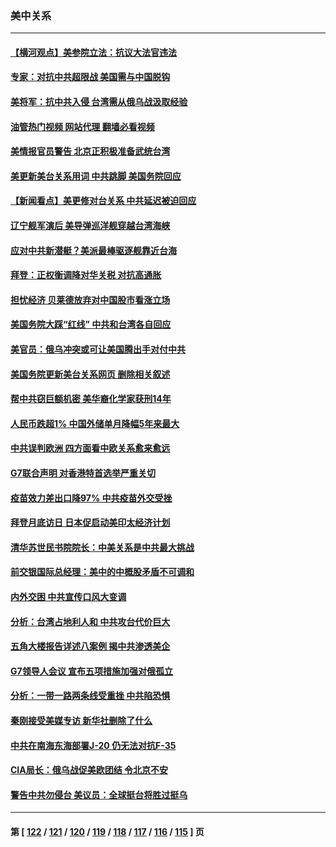 ### 美中关系
---
#### [【横河观点】美参院立法：抗议大法官违法](../../pages/nf1412576/n13732500.md?05111645) 
#### [专家：对抗中共超限战 美国需与中国脱钩](../../pages/nf1412576/n13732800.md?05111645) 
#### [美将军：抗中共入侵 台湾需从俄乌战汲取经验](../../pages/nf1412576/n13732860.md?05111645) 
#### [油管热门视频 网站代理 翻墙必看视频](http://209.222.30.114:81/youtube.html?05111645)
#### [美情报官员警告 北京正积极准备武统台湾](../../pages/nf1412576/n13732763.md?05111645) 
#### [美更新美台关系用词 中共跳脚 美国务院回应](../../pages/nf1412576/n13732638.md?05111645) 
#### [【新闻看点】美更修对台关系 中共延迟被迫回应](../../pages/nf1412576/n13732496.md?05111645) 
#### [辽宁舰军演后 美导弹巡洋舰穿越台湾海峡](../../pages/nf1412576/n13732460.md?05111645) 
#### [应对中共新潜艇？美派最棒驱逐舰靠近台海](../../pages/nf1412576/n13732480.md?05111645) 
#### [拜登：正权衡调降对华关税 对抗高通胀](../../pages/nf1412576/n13732380.md?05111645) 
#### [担忧经济 贝莱德放弃对中国股市看涨立场](../../pages/nf1412576/n13732374.md?05111645) 
#### [美国务院大踩“红线” 中共和台湾各自回应](../../pages/nf1412576/n13732069.md?05111645) 
#### [美官员：俄乌冲突或可让美国腾出手对付中共](../../pages/nf1412576/n13731954.md?05111645) 
#### [美国务院更新美台关系网页 删除相关叙述](../../pages/nf1412576/n13731622.md?05111645) 
#### [帮中共窃巨额机密 美华裔化学家获刑14年](../../pages/nf1412576/n13731669.md?05111645) 
#### [人民币跌超1% 中国外储单月降幅5年来最大](../../pages/nf1412576/n13731552.md?05111645) 
#### [中共误判欧洲 四方面看中欧关系愈来愈远](../../pages/nf1412576/n13729164.md?05111645) 
#### [G7联合声明 对香港特首选举严重关切](../../pages/nf1412576/n13731520.md?05111645) 
#### [疫苗效力差出口降97% 中共疫苗外交受挫](../../pages/nf1412576/n13731461.md?05111645) 
#### [拜登月底访日 日本促启动美印太经济计划](../../pages/nf1412576/n13731483.md?05111645) 
#### [清华苏世民书院院长：中美关系是中共最大挑战](../../pages/nf1412576/n13731460.md?05111645) 
#### [前交银国际总经理：美中的中概股矛盾不可调和](../../pages/nf1412576/n13731487.md?05111645) 
#### [内外交困 中共宣传口风大变调](../../pages/nf1412576/n13730675.md?05111645) 
#### [分析：台湾占地利人和 中共攻台代价巨大](../../pages/nf1412576/n13727385.md?05111645) 
#### [五角大楼报告详述八案例 揭中共渗透美企](../../pages/nf1412576/n13730587.md?05111645) 
#### [G7领导人会议 宣布五项措施加强对俄孤立](../../pages/nf1412576/n13730505.md?05111645) 
#### [分析：一带一路两条线受重挫 中共陷恐惧](../../pages/nf1412576/n13726633.md?05111645) 
#### [秦刚接受美媒专访 新华社删除了什么](../../pages/nf1412576/n13729851.md?05111645) 
#### [中共在南海东海部署J-20 仍无法对抗F-35](../../pages/nf1412576/n13723021.md?05111645) 
#### [CIA局长：俄乌战促美欧团结 令北京不安](../../pages/nf1412576/n13729735.md?05111645) 
#### [警告中共勿侵台 美议员：全球挺台将胜过挺乌](../../pages/nf1412576/n13729571.md?05111645) 

---
#### 第 [ [122](./122.md?05111645) / [121](./121.md?05111645) / [120](./120.md?05111645) / [119](./119.md?05111645) / [118](./118.md?05111645) / [117](./117.md?05111645) / [116](./116.md?05111645) / [115](./115.md?05111645) ] 页
